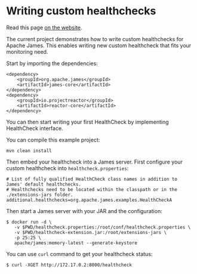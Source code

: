 # Writing custom healthchecks

Read this page [on the website](http://james.apache.org/howTo/custom-healthchecks.html).

The current project demonstrates how to write custom healthchecks for Apache James. 
This enables writing new custom healthcheck that fits your monitoring need.

Start by importing the dependencies:

```
<dependency>
    <groupId>org.apache.james</groupId>
    <artifactId>james-core</artifactId>
</dependency>
<dependency>
    <groupId>io.projectreactor</groupId>
    <artifactId>reactor-core</artifactId>
</dependency>
```

You can then start writing your first HealthCheck by implementing HealthCheck interface.
 
You can compile this example project:

```
mvn clean install
```

Then embed your healthcheck into a James server. First configure your custom healthcheck into `healthcheck.properties`:

```
# List of fully qualified HealthCheck class names in addition to James' default healthchecks.
# Healthchecks need to be located within the classpath or in the ./extensions-jars folder.
additional.healthchecks=org.apache.james.examples.HealthCheckA
```

Then start a James server with your JAR and the configuration:

```
$ docker run -d \
   -v $PWD/healthcheck.properties:/root/conf/healthcheck.properties \
   -v $PWD/healthcheck-extension.jar:/root/extensions-jars \
   -p 25:25 \
   apache/james:memory-latest --generate-keystore
```

You can use `curl` command to get your healthcheck status:

```
$ curl -XGET http://172.17.0.2:8000/healthcheck
```